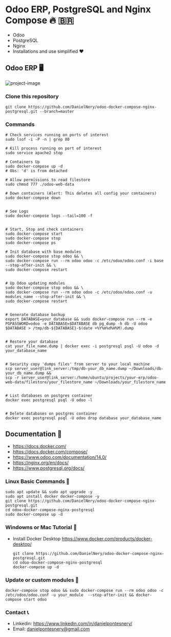 # Odoo ERP, PostgreSQL and Nginx Compose 🔥 🇧🇷

  + Odoo
  + PostgreSQL
  + Nginx 
  + Installations and use simplified ❤

## Odoo ERP 🖥️
![project-image](https://user-images.githubusercontent.com/59855397/216739166-c91ef374-50d4-4b9e-bfb4-987954f5f0f2.png)


### Clone this repository

    git clone https://github.com/DanielNery/odoo-docker-compose-nginx-postgresql.git --branch=master

### Commands

    # Check services running on ports of interest
    sudo lsof -i -P -n | grep 80

    # Kill process running on port of interest
    sudo service apache2 stop

    # Containers Up
    sudo docker-compose up -d
    # Obs: 'd' is from detached

    # Allow permissions to read filestore
    sudo chmod 777 ./odoo-web-data

    # Down containers (Alert: This deletes all config your containers)
    sudo docker-compose down
    

    # See Logs
    sudo docker-compose logs --tail=100 -f
    

    # Start, Stop and check containers
    sudo docker-compose start
    sudo docker-compose stop
    sudo docker-compose ps
    
    # Init database with base modules
    sudo docker-compose stop odoo && \
    sudo docker-compose run --rm odoo odoo -c /etc/odoo/odoo.conf -i base --stop-after-init && \
    sudo docker-compose restart


    # Up Odoo updating modules
    sudo docker-compose stop odoo && \
    sudo docker-compose run --rm odoo odoo -c /etc/odoo/odoo.conf -u modules_name --stop-after-init && \
    sudo docker-compose restart
    

    # Generate database backup
    export DATABASE=your_database && sudo docker-compose run --rm -e PGPASSWORD=odoo -e DATABASE=$DATABASE db pg_dump -h db -U odoo $DATABASE > /tmp/db-${DATABASE}-$(date +%Y%m%d%H%M).dump


    # Restore your database
    cat your_file_name.dump | docker exec -i postgresql psql -U odoo -d your_database_name


    # Security copy 'dumps files' from server to your local machine
    scp server_user@link_server:/tmp/db-your_db_name.dump ~/Downloads/db-your_db_name.dump &&
    scp -r server_user@link_server:/home/ubuntu/projects/your-erp/odoo-web-data/filestore/your_filestore_name ~/Downloads/your_filestore_name


    # List databases on postgres container
    docker exec postgresql psql -U odoo -l


    # Delete databases on postgres container
    docker exec postgresql psql -U odoo drop database your_database_name

##  Documentation 📜

+ https://docs.docker.com/
+ https://docs.docker.com/compose/
+ https://www.odoo.com/documentation/14.0/
+ https://nginx.org/en/docs/
+ https://www.postgresql.org/docs/

### Linux Basic Commands 🐧

` sudo apt update && sudo apt upgrade -y ` <br/>
` sudo apt install docker docker-compose -y ` <br/>
` git clone https://github.com/DanielNery/odoo-docker-compose-nginx-postgresql.git ` <br/>
` cd odoo-docker-compose-nginx-postgresql ` <br/>
` sudo docker-compose up -d ` <br/>

### Windowns or Mac Tutorial 🍎

  + Install Docker Desktop https://www.docker.com/products/docker-desktop/
  
    ` git clone https://github.com/DanielNery/odoo-docker-compose-nginx-postgresql.git ` <br/>
    ` cd odoo-docker-compose-nginx-postgresql ` <br/>
    ` docker-compose up -d ` <br/>


### Update or custom modules 🍺
  
  `docker-compose stop odoo && sudo docker-compose run --rm odoo odoo -c /etc/odoo/odoo.conf -u your_module 
  --stop-after-init && docker-compose start odoo` <br/>
  
### Contact 📞
  
  + Linkedin: https://www.linkedin.com/in/danielpontesnery/
  + Email: danielpontesnery@gmail.com
  
